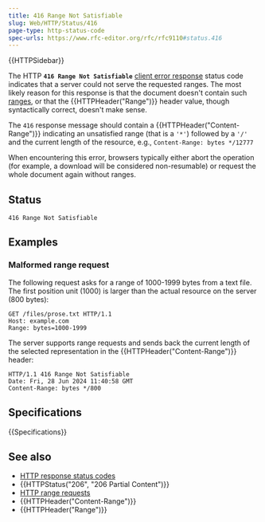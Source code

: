 ```yaml
---
title: 416 Range Not Satisfiable
slug: Web/HTTP/Status/416
page-type: http-status-code
spec-urls: https://www.rfc-editor.org/rfc/rfc9110#status.416
---
```


{{HTTPSidebar}}

The HTTP **`416 Range Not Satisfiable`** [client error response](/en-US/docs/Web/HTTP/Status#client_error_responses) status code indicates that a server could not serve the requested ranges.
The most likely reason for this response is that the document doesn't contain such [ranges](/en-US/docs/Web/HTTP/Guides/Range_requests), or that the {{HTTPHeader("Range")}} header value, though syntactically correct, doesn't make sense.

The `416` response message should contain a {{HTTPHeader("Content-Range")}} indicating an unsatisfied range (that is a `'*'`) followed by a `'/'` and the current length of the resource, e.g., `Content-Range: bytes */12777`

When encountering this error, browsers typically either abort the operation (for example, a download will be considered non-resumable) or request the whole document again without ranges.

## Status

```http
416 Range Not Satisfiable
```

## Examples

### Malformed range request

The following request asks for a range of 1000-1999 bytes from a text file.
The first position unit (1000) is larger than the actual resource on the server (800 bytes):

```http
GET /files/prose.txt HTTP/1.1
Host: example.com
Range: bytes=1000-1999
```

The server supports range requests and sends back the current length of the selected representation in the {{HTTPHeader("Content-Range")}} header:

```http
HTTP/1.1 416 Range Not Satisfiable
Date: Fri, 28 Jun 2024 11:40:58 GMT
Content-Range: bytes */800
```

## Specifications

{{Specifications}}

## See also

- [HTTP response status codes](/en-US/docs/Web/HTTP/Status)
- {{HTTPStatus("206", "206 Partial Content")}}
- [HTTP range requests](/en-US/docs/Web/HTTP/Guides/Range_requests)
- {{HTTPHeader("Content-Range")}}
- {{HTTPHeader("Range")}}
